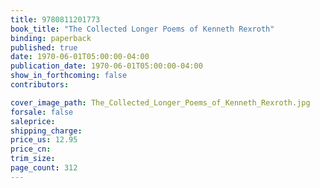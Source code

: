```yaml
---
title: 9780811201773
book_title: "The Collected Longer Poems of Kenneth Rexroth"
binding: paperback
published: true
date: 1970-06-01T05:00:00-04:00
publication_date: 1970-06-01T05:00:00-04:00
show_in_forthcoming: false
contributors:

cover_image_path: The_Collected_Longer_Poems_of_Kenneth_Rexroth.jpg
forsale: false
saleprice:
shipping_charge:
price_us: 12.95
price_cn:
trim_size:
page_count: 312
---
```


